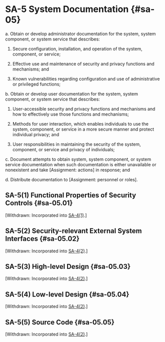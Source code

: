 # SA-5 System Documentation {#sa-05}

a. Obtain or develop administrator documentation for the system, system component, or system service that describes:

1. Secure configuration, installation, and operation of the system, component, or service;

2. Effective use and maintenance of security and privacy functions and mechanisms; and

3. Known vulnerabilities regarding configuration and use of administrative or privileged functions;

b. Obtain or develop user documentation for the system, system component, or system service that describes:

1. User-accessible security and privacy functions and mechanisms and how to effectively use those functions and mechanisms;

2. Methods for user interaction, which enables individuals to use the system, component, or service in a more secure manner and protect individual privacy; and

3. User responsibilities in maintaining the security of the system, component, or service and privacy of individuals;

c. Document attempts to obtain system, system component, or system service documentation when such documentation is either unavailable or nonexistent and take [Assignment: actions] in response; and

d. Distribute documentation to [Assignment: personnel or roles].

## SA-5(1) Functional Properties of Security Controls {#sa-05.01}

[Withdrawn: Incorporated into [SA-4(1)](../sa/sa-04#sa-04.01).]

## SA-5(2) Security-relevant External System Interfaces {#sa-05.02}

[Withdrawn: Incorporated into [SA-4(2)](../sa/sa-04#sa-04.02).]

## SA-5(3) High-level Design {#sa-05.03}

[Withdrawn: Incorporated into [SA-4(2)](../sa/sa-04#sa-04.02).]

## SA-5(4) Low-level Design {#sa-05.04}

[Withdrawn: Incorporated into [SA-4(2)](../sa/sa-04#sa-04.02).]

## SA-5(5) Source Code {#sa-05.05}

[Withdrawn: Incorporated into [SA-4(2)](../sa/sa-04#sa-04.02).]

